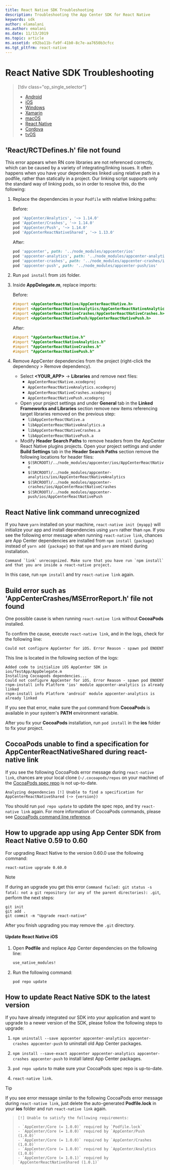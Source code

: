 ```yaml
---
title: React Native SDK Troubleshooting
description: Troubleshooting the App Center SDK for React Native
keywords: sdk
author: elamalani
ms.author: emalani
ms.date: 11/13/2019
ms.topic: article
ms.assetid: e92ba11b-fa9f-41b0-8c7e-aa7650b3cfcc
ms.tgt_pltfrm: react-native
---
```


# React Native SDK Troubleshooting

> [!div  class="op_single_selector"]
> * [Android](android.md)
> * [iOS](ios.md)
> * [Windows](uwp.md)
> * [Xamarin](xamarin.md)
> * [macOS](macos.md)
> * [React Native](react-native.md)
> * [Cordova](cordova.md)
> * [tvOS](tvOS.md)

## 'React/RCTDefines.h' file not found

This error appears when RN core libraries are not referenced correctly, which can be caused by a variety of integrating/linking issues.
It often happens when you have your dependencies linked using relative path in a podfile, rather than statically in a project.
Our linking script supports only the standard way of linking pods, so in order to resolve this, do the following:

1. Replace the dependencies in your `Podfile` with relative linking paths:

    Before:

    ```ruby
    pod 'AppCenter/Analytics', '~> 1.14.0'
    pod 'AppCenter/Crashes', '~> 1.14.0'
    pod 'AppCenter/Push', '~> 1.14.0'
    pod 'AppCenterReactNativeShared', '~> 1.13.0'
    ```

    After:

    ```ruby
    pod 'appcenter', path: '../node_modules/appcenter/ios'
    pod 'appcenter-analytics', path: '../node_modules/appcenter-analytics/ios'
    pod 'appcenter-crashes', path: '../node_modules/appcenter-crashes/ios'
    pod 'appcenter-push', path: '../node_modules/appcenter-push/ios'
    ```

1. Run `pod install` from `iOS` folder.

1. Inside **AppDelegate.m**, replace imports:

    Before:

    ```objective-c
    #import <AppCenterReactNative/AppCenterReactNative.h>
    #import <AppCenterReactNativeAnalytics/AppCenterReactNativeAnalytics.h>
    #import <AppCenterReactNativeCrashes/AppCenterReactNativeCrashes.h>
    #import <AppCenterReactNativePush/AppCenterReactNativePush.h>
    ```

    After:

    ```objective-c
    #import "AppCenterReactNative.h"
    #import "AppCenterReactNativeAnalytics.h"
    #import "AppCenterReactNativeCrashes.h"
    #import "AppCenterReactNativePush.h"
    ```

1. Remove AppCenter dependencies from the project (right-click the dependency > Remove dependency).
    * Select **<YOUR_APP>** -> **Libraries** and remove next files:
        * `AppCenterReactNative.xcodeproj`
        * `AppCenterReactNativeAnalytics.xcodeproj`
        * `AppCenterReactNativeCrashes.xcodeproj`
        * `AppCenterReactNativePush.xcodeproj`
    * Open your project settings and under **General** tab in the **Linked Frameworks and Libraries** section remove new items referencing target libraries removed on the previous step:
        * `libAppCenterReactNative.a`
        * `libAppCenterReactNativeAnalytics.a`
        * `libAppCenterReactNativeCrashes.a`
        * `libAppCenterReactNativePush.a`
    * Modify **Header Search Paths** to remove headers from the AppCenter React Native plugins projects. Open your project settings and under **Build Settings** tab in the **Header Search Paths** section remove the following locations for header files:
        * `$(SRCROOT)/../node_modules/appcenter/ios/AppCenterReactNative`
        * `$(SRCROOT)/../node_modules/appcenter-analytics/ios/AppCenterReactNativeAnalytics`
        * `$(SRCROOT)/../node_modules/appcenter-crashes/ios/AppCenterReactNativeCrashes`
        * `$(SRCROOT)/../node_modules/appcenter-push/ios/AppCenterReactNativePush`

## React Native link command unrecognized

If you have `yarn` installed on your machine, `react-native init {myapp}` will initialize your app and install dependencies using `yarn` rather than `npm`. If you see the following error message when running `react-native link`, chances are App Center dependencies are installed from `npm install {package}` instead of `yarn add {package}` so that `npm` and `yarn` are mixed during installation.

```Text
Command `link` unrecognized. Make sure that you have run `npm install` and that you are inside a react-native project.
```

In this case, run `npm install` and try `react-native link` again.

## Build error such as 'AppCenterCrashes/MSErrorReport.h' file not found

One possible cause is when running `react-native link` without **CocoaPods** installed.

To confirm the cause, execute `react-native link`, and in the logs, check for the following line:

```Text
Could not configure AppCenter for iOS. Error Reason - spawn pod ENOENT
```

This line is located in the following section of the logs:

```Text
Added code to initialize iOS AppCenter SDK in ios/TestApp/AppDelegate.m
Installing Cocoapods dependencies...
Could not configure AppCenter for iOS. Error Reason - spawn pod ENOENT
rnpm-install info Platform 'ios' module appcenter-analytics is already linked
rnpm-install info Platform 'android' module appcenter-analytics is already linked
```

If you see that error, make sure the `pod` command from **CocoaPods** is available in your system's **PATH** environment variable.

After you fix your **CocoaPods** installation, run `pod install` in the **ios** folder to fix your project.

## CocoaPods unable to find a specification for AppCenterReactNativeShared during react-native link

If you see the following CocoaPods error message during `react-native link`, chances are your local clone (`~/.cocoapods/repos` on your machine) of the [CocoaPods spec repo](https://github.com/CocoaPods/Specs) is not up-to-date.

```Text
Analyzing dependencies [!] Unable to find a specification for AppCenterReactNativeShared (~> {version})
```

You should run `pod repo update` to update the spec repo, and try `react-native link` again. For more information of CocoaPods commands, please see [CocoaPods command line reference](https://guides.cocoapods.org/terminal/commands.html#pod_repo_update).

## How to upgrade app using App Center SDK from React Native 0.59 to 0.60

For upgrading React Native to the version 0.60.0 use the following command:

```shell
react-native upgrade 0.60.0
```

> [!NOTE]
> If during an upgrade you get this error `Command failed: git status -s fatal: not a git repository (or any of the parent directories): .git`, perform the next steps:
>   ```shell
>   git init
>   git add .
>   git commit -m "Upgrade react-native"
>   ```
> After you finish upgrading you may remove the `.git` directory.

#### Update React Native iOS

1. Open **Podfile** and replace App Center dependencies on the following line:

    ```ruby
    use_native_modules!
    ```

2. Run the following command:

    ```shell
    pod repo update
    ```

## How to update React Native SDK to the latest version

If you have already integrated our SDK into your application and want to upgrade to a newer version of the SDK, please follow the following steps to upgrade:

1. `npm uninstall --save appcenter appcenter-analytics appcenter-crashes appcenter-push` to uninstall old App Center packages.

2. `npm install --save-exact appcenter appcenter-analytics appcenter-crashes appcenter-push` to install latest App Center packages.

3. `pod repo update` to make sure your CocoaPods spec repo is up-to-date.

4. `react-native link`.

> [!TIP]
> If you see error message similar to the following CocoaPods error message during `react-native link`, just delete the auto-generated **Podfile.lock** in your **ios** folder and run `react-native link` again.

> ```Text
> [!] Unable to satisfy the following requirements:
>
> - `AppCenter/Core (= 1.0.0)` required by `Podfile.lock`
> - `AppCenter/Core (= 1.0.0)` required by `AppCenter/Push (1.0.0)`
> - `AppCenter/Core (= 1.0.0)` required by `AppCenter/Crashes (1.0.0)`
> - `AppCenter/Core (= 1.0.0)` required by `AppCenter/Analytics (1.0.0)`
> - `AppCenter/Core (= 1.0.1)` required by `AppCenterReactNativeShared (1.0.1)`
> ```
